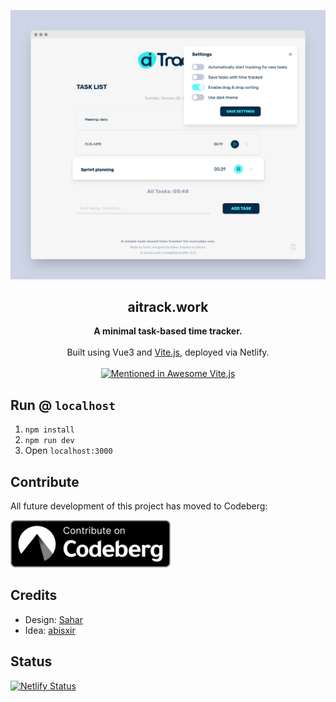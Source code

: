 ![](/public/img/demo.png)

<h2 align='center'>aitrack.work</h2>

<p align='center'>
  <b>A minimal task-based time tracker.</b>
  <br><br>
  Built using Vue3 and <a href="https://github.com/vitejs/vite">Vite.js</a>, deployed via Netlify.
  <br><br>
  <a href="https://github.com/vitejs/awesome-vite">
    <img src="https://awesome.re/mentioned-badge.svg" alt="Mentioned in Awesome Vite.js">
  </a>
</p>

## Run @ `localhost`

1. `npm install`
2. `npm run dev`
3. Open `localhost:3000`

## Contribute

All future development of this project has moved to Codeberg:

[![Contribute on Codeberg](/public/img/contribute_on_codeberg.png)](https://codeberg.org/ttntm/itrack)

## Credits

- Design: [Sahar](https://sahar.design)
- Idea: [abisxir](https://github.com/abisxir)

## Status

[![Netlify Status](https://api.netlify.com/api/v1/badges/19f9683c-2202-4616-be3c-e4411511c040/deploy-status)](https://app.netlify.com/sites/aitrack/deploys)
